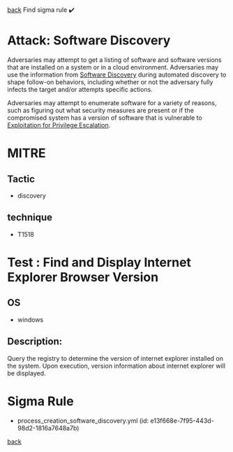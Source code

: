 
[back](../index.md)
Find sigma rule :heavy_check_mark: 

# Attack: Software Discovery 

Adversaries may attempt to get a listing of software and software versions that are installed on a system or in a cloud environment. Adversaries may use the information from [Software Discovery](https://attack.mitre.org/techniques/T1518) during automated discovery to shape follow-on behaviors, including whether or not the adversary fully infects the target and/or attempts specific actions.

Adversaries may attempt to enumerate software for a variety of reasons, such as figuring out what security measures are present or if the compromised system has a version of software that is vulnerable to [Exploitation for Privilege Escalation](https://attack.mitre.org/techniques/T1068).

# MITRE
## Tactic
  - discovery


## technique
  - T1518


# Test : Find and Display Internet Explorer Browser Version
## OS
  - windows


## Description:
Query the registry to determine the version of internet explorer installed on the system.
Upon execution, version information about internet explorer will be displayed.


# Sigma Rule
 - process_creation_software_discovery.yml (id: e13f668e-7f95-443d-98d2-1816a7648a7b)



[back](../index.md)
